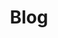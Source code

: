 ---
title: "Blog"
layout: posts
excerpt: "My personal blog. We talk about Data Science, Data Engineering and Coding."
sitemap: true
permalink: /blog
author_profile: true
header:
    overlay_filter: "0.6"
    overlay_image: "/assets/images/header-blog.jpg"
    show_overlay_excerpt: false
---